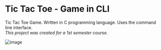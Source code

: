 # Tic Tac Toe - Game in CLI
Tic Tac Toe Game. Written in C programming language. Uses the command line interface.  
*This project was created for a 1st semester course.*  
  
  ![image](https://i.ibb.co/PYbM59G/Untitled.png)
